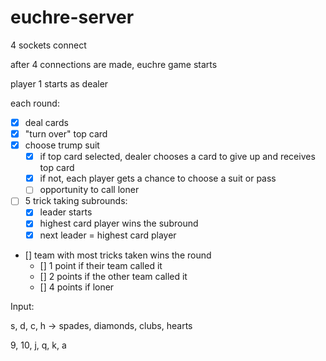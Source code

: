 # euchre-server


4 sockets connect

after 4 connections are made, euchre game starts

player 1 starts as dealer

each round:
 - [x] deal cards
 - [x] "turn over" top card
 - [x] choose trump suit 
   -  [x] if top card selected, dealer chooses a card to give up and receives top card
   -  [x] if not, each player gets a chance to choose a suit or pass
   -  [ ] opportunity to call loner
 - [ ] 5 trick taking subrounds:
   -  [x] leader starts
   -  [x] highest card player wins the subround
   -  [x] next leader = highest card player
 - [] team with most tricks taken wins the round
   -  [] 1 point if their team called it
   -  [] 2 points if the other team called it
   -  [] 4 points if loner

Input:

s, d, c, h -> spades, diamonds, clubs, hearts

9, 10, j, q, k, a
